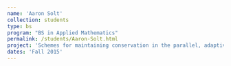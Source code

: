 ```yaml
---
name: 'Aaron Solt'
collection: students
type: bs
program: "BS in Applied Mathematics"
permalink: /students/Aaron-Solt.html
project: 'Schemes for maintaining conservation in the parallel, adaptive ForestClaw code (Senior Project)'
dates: 'Fall 2015'
---
```

